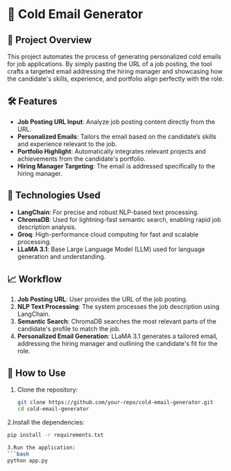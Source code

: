 # 🚀 Cold Email Generator

## 📘 Project Overview

This project automates the process of generating personalized cold emails for job applications. By simply pasting the URL of a job posting, the tool crafts a targeted email addressing the hiring manager and showcasing how the candidate's skills, experience, and portfolio align perfectly with the role.

## 🛠️ Features

- **Job Posting URL Input**: Analyze job posting content directly from the URL.
- **Personalized Emails**: Tailors the email based on the candidate’s skills and experience relevant to the job.
- **Portfolio Highlight**: Automatically integrates relevant projects and achievements from the candidate's portfolio.
- **Hiring Manager Targeting**: The email is addressed specifically to the hiring manager.
  
## 🧠 Technologies Used

- **LangChain**: For precise and robust NLP-based text processing.
- **ChromaDB**: Used for lightning-fast semantic search, enabling rapid job description analysis.
- **Groq**: High-performance cloud computing for fast and scalable processing.
- **LLaMA 3.1**: Base Large Language Model (LLM) used for language generation and understanding.

## 📈 Workflow

1. **Job Posting URL**: User provides the URL of the job posting.
2. **NLP Text Processing**: The system processes the job description using LangChain.
3. **Semantic Search**: ChromaDB searches the most relevant parts of the candidate's profile to match the job.
4. **Personalized Email Generation**: LLaMA 3.1 generates a tailored email, addressing the hiring manager and outlining the candidate's fit for the role.

## 🚀 How to Use

1. Clone the repository:
   ```bash
   git clone https://github.com/your-repo/cold-email-generator.git
   cd cold-email-generator
   
2.Install the dependencies:
 ```bash
pip install -r requirements.txt

3.Run the application:
 ```bash
python app.py
